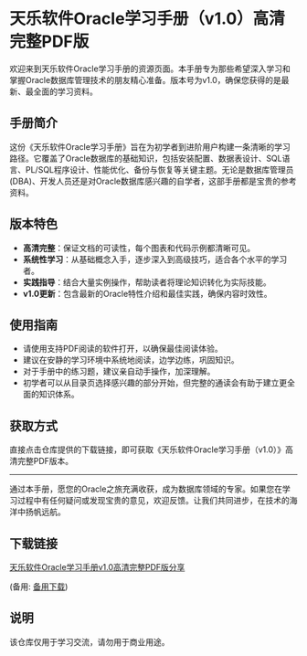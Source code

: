 # 天乐软件Oracle学习手册（v1.0）高清完整PDF版

欢迎来到天乐软件Oracle学习手册的资源页面。本手册专为那些希望深入学习和掌握Oracle数据库管理技术的朋友精心准备。版本号为v1.0，确保您获得的是最新、最全面的学习资料。

## 手册简介

这份《天乐软件Oracle学习手册》旨在为初学者到进阶用户构建一条清晰的学习路径。它覆盖了Oracle数据库的基础知识，包括安装配置、数据表设计、SQL语言、PL/SQL程序设计、性能优化、备份与恢复等关键主题。无论是数据库管理员(DBA)、开发人员还是对Oracle数据库感兴趣的自学者，这部手册都是宝贵的参考资料。

## 版本特色

- **高清完整**：保证文档的可读性，每个图表和代码示例都清晰可见。
- **系统性学习**：从基础概念入手，逐步深入到高级技巧，适合各个水平的学习者。
- **实践指导**：结合大量实例操作，帮助读者将理论知识转化为实际技能。
- **v1.0更新**：包含最新的Oracle特性介绍和最佳实践，确保内容时效性。

## 使用指南

- 请使用支持PDF阅读的软件打开，以确保最佳阅读体验。
- 建议在安静的学习环境中系统地阅读，边学边练，巩固知识。
- 对于手册中的练习题，建议亲自动手操作，加深理解。
- 初学者可以从目录页选择感兴趣的部分开始，但完整的通读会有助于建立更全面的知识体系。

## 获取方式

直接点击仓库提供的下载链接，即可获取《天乐软件Oracle学习手册（v1.0）》高清完整PDF版本。

---

通过本手册，愿您的Oracle之旅充满收获，成为数据库领域的专家。如果您在学习过程中有任何疑问或发现宝贵的意见，欢迎反馈。让我们共同进步，在技术的海洋中扬帆远航。

## 下载链接
[天乐软件Oracle学习手册v1.0高清完整PDF版分享](https://pan.quark.cn/s/a948f4ca5373) 

(备用: [备用下载](https://pan.baidu.com/s/19bOp2fBWW1GiLYNw7NZxhA?pwd=1234))

## 说明

该仓库仅用于学习交流，请勿用于商业用途。

